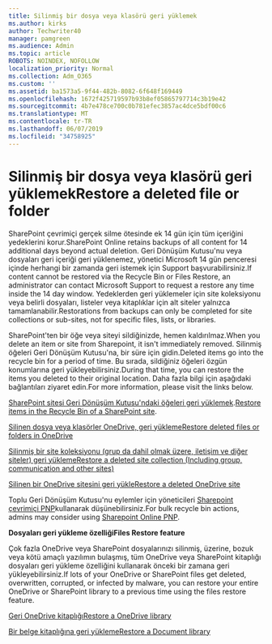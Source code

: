 ```yaml
---
title: Silinmiş bir dosya veya klasörü geri yüklemek
ms.author: kirks
author: Techwriter40
manager: pamgreen
ms.audience: Admin
ms.topic: article
ROBOTS: NOINDEX, NOFOLLOW
localization_priority: Normal
ms.collection: Adm_O365
ms.custom: ''
ms.assetid: ba1573a5-9f44-482b-8082-6f648f169449
ms.openlocfilehash: 1672f425719597b93b8ef05865797714c3b19e42
ms.sourcegitcommit: 4b7e478ce700c0b781efec3857ac4dce5bdf00c6
ms.translationtype: MT
ms.contentlocale: tr-TR
ms.lasthandoff: 06/07/2019
ms.locfileid: "34758925"
---
```

# <a name="restore-a-deleted-file-or-folder"></a><span data-ttu-id="9b377-102">Silinmiş bir dosya veya klasörü geri yüklemek</span><span class="sxs-lookup"><span data-stu-id="9b377-102">Restore a deleted file or folder</span></span>

<span data-ttu-id="9b377-103">SharePoint çevrimiçi gerçek silme ötesinde ek 14 gün için tüm içeriğini yedeklerini korur.</span><span class="sxs-lookup"><span data-stu-id="9b377-103">SharePoint Online retains backups of all content for 14 additional days beyond actual deletion.</span></span> <span data-ttu-id="9b377-104">Geri Dönüşüm Kutusu'nu veya dosyaları geri içeriği geri yüklenemez, yönetici Microsoft 14 gün penceresi içinde herhangi bir zamanda geri istemek için Support başvurabilirsiniz.</span><span class="sxs-lookup"><span data-stu-id="9b377-104">If content cannot be restored via the Recycle Bin or Files Restore, an administrator can contact Microsoft Support to request a restore any time inside the 14 day window.</span></span> <span data-ttu-id="9b377-105">Yedeklerden geri yüklemeler için site koleksiyonu veya belirli dosyaları, listeler veya kitaplıklar için alt siteler yalnızca tamamlanabilir.</span><span class="sxs-lookup"><span data-stu-id="9b377-105">Restorations from backups can only be completed for site collections or sub-sites, not for specific files, lists, or libraries.</span></span>

<span data-ttu-id="9b377-106">SharePoint'ten bir öğe veya siteyi sildiğinizde, hemen kaldırılmaz.</span><span class="sxs-lookup"><span data-stu-id="9b377-106">When you delete an item or site from Sharepoint, it isn't immediately removed.</span></span> <span data-ttu-id="9b377-107">Silinmiş öğeleri Geri Dönüşüm Kutusu'na, bir süre için gidin.</span><span class="sxs-lookup"><span data-stu-id="9b377-107">Deleted items go into the recycle bin for a period of time.</span></span> <span data-ttu-id="9b377-108">Bu sırada, sildiğiniz öğeleri özgün konumlarına geri yükleyebilirsiniz.</span><span class="sxs-lookup"><span data-stu-id="9b377-108">During that time, you can restore the items you deleted to their original location.</span></span> <span data-ttu-id="9b377-109">Daha fazla bilgi için aşağıdaki bağlantıları ziyaret edin.</span><span class="sxs-lookup"><span data-stu-id="9b377-109">For more information, please visit the links below.</span></span>

<span data-ttu-id="9b377-110">[SharePoint sitesi Geri Dönüşüm Kutusu'ndaki öğeleri geri yüklemek](https://support.office.com/article/restore-deleted-items-from-the-site-collection-recycle-bin-5fa924ee-16d7-487b-9a0a-021b9062d14b?ui=en-US&amp;rs=en-US&amp;ad=US).</span><span class="sxs-lookup"><span data-stu-id="9b377-110">[Restore items in the Recycle Bin of a SharePoint site](https://support.office.com/article/restore-deleted-items-from-the-site-collection-recycle-bin-5fa924ee-16d7-487b-9a0a-021b9062d14b?ui=en-US&amp;rs=en-US&amp;ad=US).</span></span>

[<span data-ttu-id="9b377-111">Silinen dosya veya klasörler OneDrive, geri yükleme</span><span class="sxs-lookup"><span data-stu-id="9b377-111">Restore deleted files or folders in OneDrive</span></span>](https://support.office.com/article/Restore-deleted-files-or-folders-in-OneDrive-949ada80-0026-4db3-a953-c99083e6a84f)

[<span data-ttu-id="9b377-112">Silinmiş bir site koleksiyonu (grup da dahil olmak üzere, iletişim ve diğer siteler) geri yükleme</span><span class="sxs-lookup"><span data-stu-id="9b377-112">Restore a deleted site collection (Including group, communication and other sites)</span></span>](https://docs.microsoft.com/sharepoint/restore-deleted-site-collection)

[<span data-ttu-id="9b377-113">Silinen bir OneDrive sitesini geri yükle</span><span class="sxs-lookup"><span data-stu-id="9b377-113">Restore a deleted OneDrive site</span></span>](https://docs.microsoft.com/onedrive/restore-deleted-onedrive)

<span data-ttu-id="9b377-114">Toplu Geri Dönüşüm Kutusu'nu eylemler için yöneticileri [Sharepoint çevrimiçi PNP](https://docs.microsoft.com/powershell/sharepoint/sharepoint-pnp/sharepoint-pnp-cmdlets?view=sharepoint-ps)kullanarak düşünebilirsiniz.</span><span class="sxs-lookup"><span data-stu-id="9b377-114">For bulk recycle bin actions, admins may consider using [Sharepoint Online PNP](https://docs.microsoft.com/powershell/sharepoint/sharepoint-pnp/sharepoint-pnp-cmdlets?view=sharepoint-ps).</span></span>

<span data-ttu-id="9b377-115">**Dosyaları geri yükleme özelliği**</span><span class="sxs-lookup"><span data-stu-id="9b377-115">**Files Restore feature**</span></span>

<span data-ttu-id="9b377-116">Çok fazla OneDrive veya SharePoint dosyalarınızı silinmiş, üzerine, bozuk veya kötü amaçlı yazılımın bulaşmış, tüm OneDrive veya SharePoint kitaplığı dosyaları geri yükleme özelliğini kullanarak önceki bir zamana geri yükleyebilirsiniz.</span><span class="sxs-lookup"><span data-stu-id="9b377-116">If lots of your OneDrive or SharePoint files get deleted, overwritten, corrupted, or infected by malware, you can restore your entire OneDrive or SharePoint library to a previous time using the files restore feature.</span></span>

[<span data-ttu-id="9b377-117">Geri OneDrive kitaplığı</span><span class="sxs-lookup"><span data-stu-id="9b377-117">Restore a OneDrive library</span></span>](https://support.office.com/article/restore-your-onedrive-fa231298-759d-41cf-bcd0-25ac53eb8a15)

[<span data-ttu-id="9b377-118">Bir belge kitaplığına geri yükleme</span><span class="sxs-lookup"><span data-stu-id="9b377-118">Restore a Document library</span></span>](https://support.office.com/article/restore-a-document-library-317791c3-8bd0-4dfd-8254-3ca90883d39a?ui=en-US&amp;rs=en-US&amp;ad=US.)

